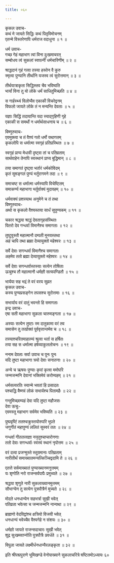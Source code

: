 ```yaml
---
title: ०६०

---
```

कृकल उवाच-  
कथं मे जायते सिद्धिः कथं पितृविमोचनम्  
एतन्मे विस्तरेणापि धर्मराज वदाधुना ॥ १ ॥


धर्म उवाच-  
गच्छ गेहं महाभाग त्वां विना दुःखमाचरत्  
सम्बोधय त्वं सुकलां स्वपत्नीं धर्मचारिणीम् ॥ २ ॥


श्राद्धदानं गृहं गत्वा तस्या हस्तेन वै कुरु  
स्मृत्वा पुण्यानि तीर्थानि यजस्व त्वं सुरोत्तमान् ॥ ३ ॥


तीर्थयात्राकृता सिद्धिस्तव चैव भविष्यति  
भार्यां विना तु यो लोके धर्मं साधितुमिच्छति ॥ ४ ॥


स गार्हस्थ्यं विलोप्यैव एकाकी विचरेद्वनम्  
विफलो जायते लोके तं न मन्यन्ति देवताः ॥ ५ ॥


यज्ञाः सिद्धिं तदायान्ति यदा स्याद्गृहिणी गृहे  
एकाकी स समर्थो न धर्मार्थसाधनाय च ॥ ६ ॥


विष्णुरुवाच-  
एवमुक्त्वा च तं वैश्यं गतो धर्मो यथागतम्  
कृकलोपि स धर्मात्मा स्वगृहं प्रतिप्रस्थितः ॥ ७ ॥


स्वगृहं प्राप्य मेधावी दृष्ट्वा तां च पतिव्रताम्  
सार्थवाहेन तेनापि स्वस्थानं प्राप्य बुद्धिमान् ॥ ८ ॥


तया समागतं दृष्ट्वा भर्तारं धर्मकोविदम्  
कृतं सुमङ्गलं पुण्यं भर्तुरागमने तदा ॥ ९ ॥


समाचष्ट स धर्मात्मा धर्मस्यापि विचेष्टितम्  
समाकर्ण्य महाभागा भर्तुर्वाक्यं मुदावहम् ॥ १० ॥


धर्मवाक्यं प्रशस्याथ अनुमेने च तं तथा  
विष्णुरुवाच-  
अथो स कृकलो वैश्यस्तया सार्धं सुपुण्यकम् ॥ ११ ॥


चकार श्रद्धया श्राद्धं देवतागृहसंस्थितः  
पितरो देव गन्धर्वा विमानैश्च समागताः ॥ १२ ॥


तुष्टुवुस्तौ महात्मानौ दम्पती मुनयस्तथा  
अहं चापि तथा ब्रह्मा देव्यायुक्तो महेश्वरः ॥ १३ ॥


सर्वे देवाः सगन्धर्वा विमानैश्च समागताः  
अहमेव ततो ब्रह्मा देव्यायुक्तो महेश्वरः ॥ १४ ॥


सर्वे देवाः सगन्धर्वास्तस्याः सत्येन तोषिताः  
ऊचुश्च तौ महात्मानौ धर्मज्ञौ सत्यपण्डितौ ॥ १५ ॥


भार्यया सह भद्रं ते वरं वरय सुव्रत  
कृकल उवाच-  
कस्य पुण्यप्रसङ्गेन तपसश्च सुरोत्तमाः ॥ १६ ॥


सभार्याय वरं दातुं भवन्तो हि समागताः  
इन्द्र उवाच-  
एषा सती महाभागा सुकला चारुमङ्गला ॥ १७ ॥


अस्याः सत्येन तुष्टाः स्म दातुकामा वरं तव  
समासेन तु तत्प्रोक्तं पूर्ववृत्तान्तमेव च ॥ १८ ॥


तस्याश्चरितमाहात्म्यं श्रुत्वा भर्ता स हर्षितः  
तया सह स धर्मात्मा हर्षव्याकुललोचनः ॥ १९ ॥


ननाम देवताः सर्वा उवाच च पुनः पुनः  
यदि तुष्टा महाभागा त्रयो देवाः सनातनाः ॥ २० ॥


अन्ये च ऋषयः पुण्याः कृपां कृत्वा ममोपरि  
जन्मजन्मनि देवानां भक्तिमेवं करोम्यहम् ॥ २१ ॥


धर्मसत्यरतिः स्यान्मे भवतां हि प्रसादतः  
पश्चाद्धि वैष्णवं लोकं सभार्यश्च पितामहैः ॥ २२ ॥


गन्तुमिच्छाम्यहं देवा यदि तुष्टा महौजसः  
देवा ऊचुः-  
एवमस्तु महाभाग सर्वमेव भविष्यति ॥ २३ ॥


पुष्पवृष्टिं ततश्चक्रुस्तयोरुपरि भूपते  
जगुर्गीतं महापुण्यं ललितं सुस्वरं ततः ॥ २४ ॥


गन्धर्वा गीततत्त्वज्ञा ननृतुश्चाप्सरोगणाः  
ततो देवाः सगन्धर्वाः स्वंस्वं स्थानं नृपोत्तम ॥ २५ ॥


वरं दत्वा प्रजग्मुस्ते स्तूयमानाः पतिव्रताम्  
नारीतीर्थं समाख्यातमन्यत्किञ्चिद्वदामि ते ॥ २६ ॥


एतत्ते सर्वमाख्यातं पुण्याख्यानमनुत्तमम्  
यः शृणोति नरो राजन्सर्वपापैः प्रमुच्यते ॥ २७ ॥


श्रद्धया शृणुते नारी सुकलाख्यानमुत्तमम्  
सौभाग्येन तु सत्येन पुत्रपौत्रैर्न मुच्यते ॥ २८ ॥


मोदते धनधान्येन सहभर्त्रा सुखी भवेत्  
पतिव्रता भवेत्सा च जन्मजन्मनि नान्यथा ॥ २९ ॥


ब्राह्मणो वेदविद्वांश्च क्षत्रियो विजयी भवेत्  
धनधान्यं भवेच्चैव वैश्यगेहे न संशयः ॥ ३० ॥


धर्मज्ञो जायते राजन्सदाचारः सुखी भवेत्  
शूद्र सुःखमवाप्नोति पुत्रपौत्रैः प्रवर्धते ॥ ३१ ॥


विपुला जायते लक्ष्मीर्धनधान्यैरलङ्कृता ॥ ३२ ॥


 इति श्रीपद्मपुराणे भूमिखण्डे वेनोपाख्याने सुकलाचरित्रे षष्टितमोऽध्यायः ६०
